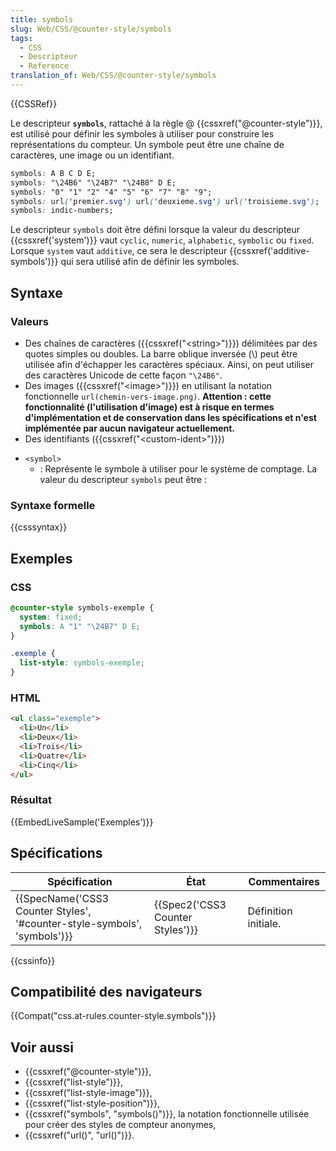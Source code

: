 ```yaml
---
title: symbols
slug: Web/CSS/@counter-style/symbols
tags:
  - CSS
  - Descripteur
  - Reference
translation_of: Web/CSS/@counter-style/symbols
---
```

{{CSSRef}}

Le descripteur **`symbols`**, rattaché à la règle @ {{cssxref("@counter-style")}}, est utilisé pour définir les symboles à utiliser pour construire les représentations du compteur. Un symbole peut être une chaîne de caractères, une image ou un identifiant.

```css
symbols: A B C D E;
symbols: "\24B6" "\24B7" "\24B8" D E;
symbols: "0" "1" "2" "4" "5" "6" "7" "8" "9";
symbols: url('premier.svg') url('deuxieme.svg') url('troisieme.svg');
symbols: indic-numbers;
```

Le descripteur `symbols` doit être défini lorsque la valeur du descripteur {{cssxref('system')}} vaut `cyclic`, `numeric`, `alphabetic`, `symbolic` ou `fixed`. Lorsque `system` vaut `additive`, ce sera le descripteur {{cssxref('additive-symbols')}} qui sera utilisé afin de définir les symboles.

## Syntaxe

### Valeurs

- Des chaînes de caractères ({{cssxref("&lt;string&gt;")}}) délimitées par des quotes simples ou doubles. La barre oblique inversée (\\) peut être utilisée afin d'échapper les caractères spéciaux. Ainsi, on peut utiliser des caractères Unicode de cette façon `"\24B6"`.
- Des images ({{cssxref("&lt;image&gt;")}}) en utilisant la notation fonctionnelle `url(chemin-vers-image.png)`. **Attention : cette fonctionnalité (l'utilisation d'image) est à risque en termes d'implémentation et de conservation dans les spécifications et n'est implémentée par aucun navigateur actuellement.**
- Des identifiants ({{cssxref("&lt;custom-ident&gt;")}})

<!---->

- `<symbol>`
  - : Représente le symbole à utiliser pour le système de comptage. La valeur du descripteur `symbols` peut être :

### Syntaxe formelle

{{csssyntax}}

## Exemples

### CSS

```css
@counter-style symbols-exemple {
  system: fixed;
  symbols: A "1" "\24B7" D E;
}

.exemple {
  list-style: symbols-exemple;
}
```

### HTML

```html
<ul class="exemple">
  <li>Un</li>
  <li>Deux</li>
  <li>Trois</li>
  <li>Quatre</li>
  <li>Cinq</li>
</ul>
```

### Résultat

{{EmbedLiveSample('Exemples')}}

## Spécifications

| Spécification                                                                                    | État                                         | Commentaires         |
| ------------------------------------------------------------------------------------------------ | -------------------------------------------- | -------------------- |
| {{SpecName('CSS3 Counter Styles', '#counter-style-symbols', 'symbols')}} | {{Spec2('CSS3 Counter Styles')}} | Définition initiale. |

{{cssinfo}}

## Compatibilité des navigateurs

{{Compat("css.at-rules.counter-style.symbols")}}

## Voir aussi

- {{cssxref("@counter-style")}},
- {{cssxref("list-style")}},
- {{cssxref("list-style-image")}},
- {{cssxref("list-style-position")}},
- {{cssxref("symbols", "symbols()")}}, la notation fonctionnelle utilisée pour créer des styles de compteur anonymes,
- {{cssxref("url()", "url()")}}.
